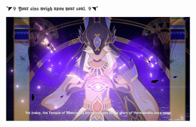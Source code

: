 "◤✞ 𝖄𝖔𝖚𝖗 𝖘𝖎𝖓𝖘 𝖜𝖊𝖎𝖌𝖍 𝖚𝖕𝖔𝖓 𝖞𝖔𝖚𝖗 𝖘𝖔𝖚𝖑. ✞◥"
<p align="center"> <img src="https://github.com/Bloodwarden84/Bloodwarden84/blob/main/9a4066ccc363d1a7d1f01aaeea516597.jpg
"> 
  
<!--
**Bloodwarden84/Bloodwarden84** is a ✨ _special_ ✨ repository because its `README.md` (this file) appears on your GitHub profile.

Here are some ideas to get you started:


-->

